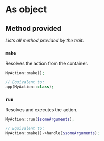# As object

## Method provided
*Lists all method provided by the trait.*

### `make`
Resolves the action from the container.

```php
MyAction::make();

// Equivalent to:
app(MyAction::class);
```

### `run`
Resolves and executes the action.

```php
MyAction::run($someArguments);

// Equivalent to:
MyAction::make()->handle($someArguments);
```
